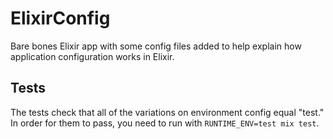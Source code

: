 # ElixirConfig

Bare bones Elixir app with some config files added to help explain how application
configuration works in Elixir.


## Tests
The tests check that all of the variations on environment config equal "test."
In order for them to pass, you need to run with `RUNTIME_ENV=test mix test`.

